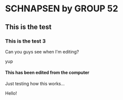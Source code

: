 # SCHNAPSEN by GROUP 52
## This is the test

### This is the test 3

Can you guys see when I'm editing?

yup

#### This has been edited from the computer

Just testing how this works...

Hello!
